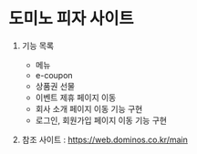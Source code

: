 # 도미노 피자 사이트 
1. 기능 목록
   - 메뉴
   - e-coupon
   - 상품권 선물
   - 이벤트 제휴 페이지 이동
   - 회사 소개 페이지 이동 기능 구현
   - 로그인, 회원가입 페이지 이동 기능 구현

2. 참조 사이트 : https://web.dominos.co.kr/main

